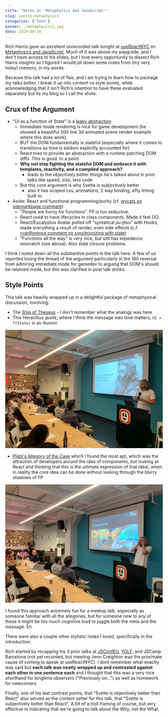 ```yaml
---
title: "Notes on 'Metaphysics and JavaScript'"
slug: svelte-metaphysics
categories: ['Tech']
banner: ./metaphysics1.jpg
date: 2019-08-28
---
```


Rich Harris gave an excellent unrecorded talk tonight at [useReactNYC](http://usereact.nyc) on [Metaphysics and JavaScript](https://twitter.com/Rich_Harris/status/1166342346323238912). Much of it was above my paygrade, and I don't have access to his slides, but I love every opportunity to dissect Rich Harris insights so I figured I would jot down some notes from (my very holey) memory, in my words.

Because this talk had a lot of flair, and I am trying to learn how to package my talks better, I break it up into content vs style points, while acknowledging that it isn't Rich's intention to have these evaluated separately but its my blog so I call the shots.

## Crux of the Argument

- "UI as a function of State" is a [leaky abstraction](https://www.joelonsoftware.com/2002/11/11/the-law-of-leaky-abstractions/)
  - Immediate mode rendering is nice for game development (he showed a beautiful 500 line 3d animated scene render example where this does work)
  - BUT the DOM fundamentally is stateful (especially where it comes to transitions as time is seldom explicitly accounted for)
  - React tries to provide an abstraction with a runtime patching DOM diffs. This is good. to a point.
  - **Why not stop fighting the stateful DOM and embrace it with templates, reactivity, and a compiled approach?**
    - leads to the objectively better things he's talked about in prior talks like speed, size, less code
  - But this core argument is why Svelte is _subjectively_ better
    - also it has scoped css, animations, 2 way binding, a11y linting built in.
- Aside: React and functional programming/purity (cf. [wycats on sebmarkbage comment](https://mobile.twitter.com/wycats/status/1161464944648318977))
  - "People are horny for functions". FP is too seductive.
  - React used to have lifecycles in class components. Made it feel OO.
  - React/Eucalyptus Avatar pulled off "syntatical jiu-jitsu" with Hooks, made everything a result of render, even side effects (c.f. [ryanflorence comment on synchronizing with state](https://mobile.twitter.com/ryanflorence/status/1125041041063665666))
  - "Functions all the way" is very nice, but still has impedance mismatch (see above). Also stale closure problems.

I think I noted down all the substantive points in the talk here. A few of us reported losing the thread of the argument particularly in the 180 reversal from admiring immediate mode for gamedev to arguing that DOM's should be retained mode, but this was clarified in post talk drinks.

## Style Points

This talk was heavily wrapped up in a delightful package of metaphysical discussion, involving:

- The [Ship of Theseus](https://en.wikipedia.org/wiki/Ship_of_Theseus) - I don't remember what the analogy was here
- This Heraclitus quote, where I think the message was time matters, `UI = f(State)` is an illusion

![heraclitus](./heraclitus.jpg)

- [Plato's Allegory of the Cave](https://en.wikipedia.org/wiki/Allegory_of_the_Cave) which I found the most apt, which was the attraction of developers around the idea of components, but looking at React and thinking that this is the ultimate expression of that ideal, when in reality the core idea can be done without looking through the blurry shadows of FP

![platocave](./platocave.jpg)

I found this approach extremely fun for a meetup talk, especially as someone familiar with all the allegories, but for someone new to any of these it might be too much cognitive load to juggle both the meta and the message. Eh.

There were also a couple other stylistic notes I loved, specifically in the introduction.

Rich started by recapping his 3 prior talks at [JSConfEU](https://www.youtube.com/watch?v=qqt6YxAZoOc), [YGLF](https://www.youtube.com/watch?v=AdNJ3fydeao), and JSCamp Barcelona (not yet recorded, but meeting Jenn Creighton was the proximate cause of coming to speak at useReactNYC). I dont remember what exactly was said but **each talk was neatly wrapped up and contrasted against each other in one sentence each** and I thought that this was a very nice shorthand for longtime observers ("Previously on...") as well as homework for newcomers.

Finally, one of his last contrast points, that "Svelte is objectively better than React" also served as the context setter for this talk, that "Svelte is subjectively better than React". A bit of a troll framing of course, but very effective in indicating that we're going to talk about the Why, not the What.
